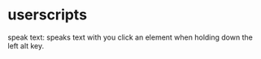 # userscripts

speak text: speaks text with you click an element when holding down the left alt key.
